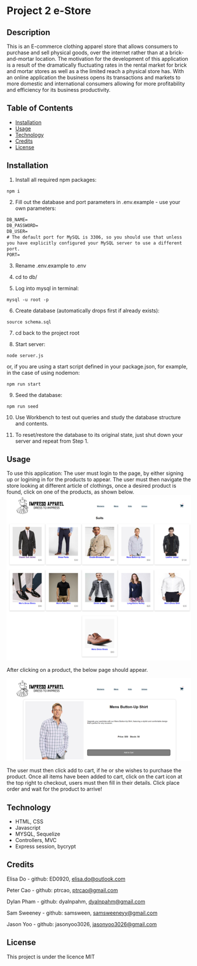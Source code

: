 # Project 2 e-Store

## Description
This is an E-commerce clothing apparel store that allows consumers to purchase and sell physical goods, over the internet rather than at a brick-and-mortar location.
The motivation for the development of this application is a result of the dramatically fluctuating rates in the rental market for brick and mortar stores as well as a the limited reach a physical store has. With an online application the business opens its transactions and markets to more domestic and international consumers allowing for more profitability and efficiency for its business productivity. 

## Table of Contents
- [Installation](#installation)
- [Usage](#usage)
- [Technology](#technology)
- [Credits](#credits)
- [License](#license)

## Installation

1. Install all required npm packages:
```
npm i
```

2. Fill out the database and port parameters in .env.example - use your own parameters:
```
DB_NAME=
DB_PASSWORD=
DB_USER=
# The default port for MySQL is 3306, so you should use that unless you have explicitly configured your MySQL server to use a different port.
PORT=
```

3. Rename .env.example to .env

4. cd to db/ 

5. Log into mysql in terminal:
```
mysql -u root -p
```



6. Create database (automatically drops first if already exists):
```
source schema.sql
```
7. cd back to the project root

8. Start server:
```
node server.js
```
or, if you are using a start script defined in your package.json, for example, in the case of using nodemon:
```
npm run start
```

9. Seed the database:
```
npm run seed
```

10. Use Workbench to test out queries and study the database structure and contents.

11. To reset/restore the database to its original state, just shut down your server and repeat from Step 1.

## Usage
To use this application:
The user must login to the page, by either signing up or logining in for the products to appear.
The user must then navigate the store looking at different article of clothings, once a desired product is found, click on one of the products, as shown below.
![Suits](/readme-ss-localhost_3001_product-category_4.png)

After clicking on a product, the below page should appear. 

![Product](/readme-ss-localhost_3001_product_31.png)

The user must then click add to cart, if he or she wishes to purchase the product.
Once all items have been added to cart, click on the cart icon at the top right to checkout, users must then fill in their details.
Click place order and wait for the product to arrive!

## Technology

* HTML, CSS
* Javascript
* MYSQL, Sequelize
* Controllers, MVC
* Express session, bycrypt

## Credits

Elisa Do - github: ED0920, elisa.do@outlook.com

Peter Cao - github: ptrcao, ptrcao@gmail.com

Dylan Pham - github: dyalnpahm, dyalnpahm@gmail.com

Sam Sweeney - github: samsween, samsweeneyy@gmail.com

Jason Yoo - github: jasonyoo3026, jasonyoo3026@gmail.com

## License

This project is under the licence MIT



